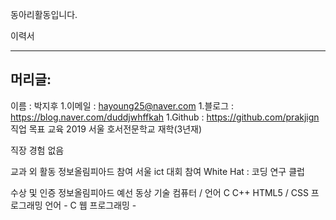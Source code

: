 
동아리활동입니다.


이력서 
<hr/>
<h2> 머리글: </h2> 

<list>이름 : 박지후 
1.이메일 : hayoung25@naver.com
1.블로그 : https://blog.naver.com/duddjwhffkah
1.Github : https://github.com/prakjign
</list> 
직업 목표
교육
2019 서울 호서전문학교 재학(3년재)

직장 경험
없음  

교과 외 활동
정보올림피아드 참여 
서울 ict 대회 참여 
White Hat : 코딩 연구 클럽

수상 및 인증
정보올림피아드 예선 동상 
기술
컴퓨터 / 언어 C C++  HTML5 / CSS
프로그래밍 언어 - C 웹 프로그래밍 -
